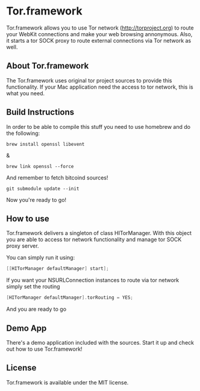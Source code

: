 Tor.framework
===================

Tor.framework allows you to use Tor network (http://torproject.org) to route your WebKit connections and make your web browsing annonymous. Also, it starts a tor SOCK proxy to route external connections via Tor network as well.

About Tor.framework
--------------------------

The Tor.framework uses original tor project sources to provide this functionality. If your Mac application need the access to tor network, this is what you need.

Build Instructions
------------------

In order to be able to compile this stuff you need to use homebrew and do the following:

	brew install openssl libevent

&

	brew link openssl --force

And remember to fetch bitcoind sources!

	git submodule update --init

Now you're ready to go!

How to use
----------

Tor.framework delivers a singleton of class HITorManager. With this object you are able to access tor network functionality and manage tor SOCK proxy server.

You can simply run it using:

```objective-c
[[HITorManager defaultManager] start];
```

If you want your NSURLConnection instances to route via tor network simply set the routing

```objective-c
[HITorManager defaultManager].torRouting = YES;
```

And you are ready to go

Demo App
--------

There's a demo application included with the sources. Start it up and check out how to use Tor.framework!

License
-------

Tor.framework is available under the MIT license.
